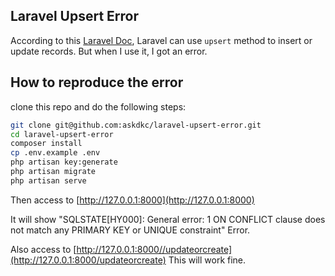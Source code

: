 ## Laravel Upsert Error

According to this [Laravel Doc](https://laravel.com/docs/9.x/eloquent#upserts), Laravel can use `upsert` method to insert or update records. But when I use it, I got an error.

## How to reproduce the error

clone this repo and do the following steps:
```bash
git clone git@github.com:askdkc/laravel-upsert-error.git
cd laravel-upsert-error
composer install
cp .env.example .env
php artisan key:generate
php artisan migrate
php artisan serve
```

Then access to [http://127.0.0.1:8000](http://127.0.0.1:8000)

It will show "SQLSTATE[HY000]: General error: 1 ON CONFLICT clause does not match any PRIMARY KEY or UNIQUE constraint" Error.

Also access to [http://127.0.0.1:8000//updateorcreate](http://127.0.0.1:8000/updateorcreate) This will work fine.
